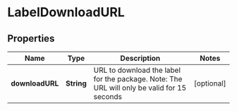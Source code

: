 
# LabelDownloadURL

## Properties
Name | Type | Description | Notes
------------ | ------------- | ------------- | -------------
**downloadURL** | **String** | URL to download the label for the package. Note: The URL will only be valid for 15 seconds |  [optional]



